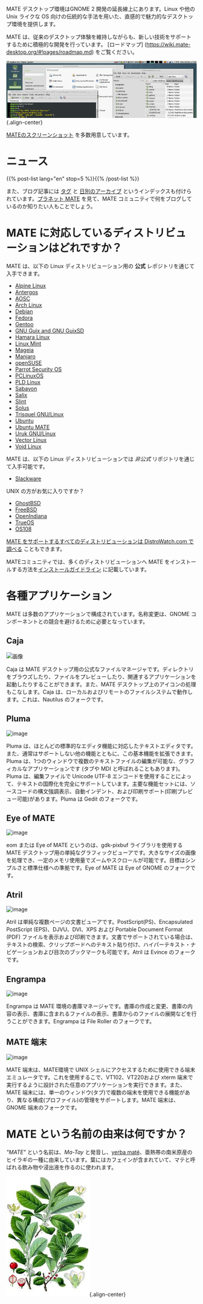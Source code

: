 <!--
.. title: MATE デスクトップ環境
.. slug: index
.. date: 2013-10-31 12:29:57
.. tags: About,Applications,Screenshots
.. link: 
.. description:
-->

MATE デスクトップ環境はGNOME 2 開発の延長線上にあります。Linux や他のUnix ライクな OS 向けの伝統的な手法を用いた、直感的で魅力的なデスクトップ環境を提供します。

MATE は、従来のデスクトップ体験を維持しながらも、新しい技術をサポートするために積極的な開発を行っています。
[ロードマップ] (https://wiki.mate-desktop.org/#!pages/roadmap.md) をご覧ください。

![image](/screens/screenshot.jpg){.align-center}

[MATEのスクリーンショット](gallery/1.22/) を多数用意しています。

ニュース
====

{{% post-list lang="en" stop=5 %}}{{% /post-list %}}

また、ブログ記事には [タグ](tags/) と [日別のアーカイブ](archive/) というインデックスも付けられています。[プラネット MATE](https://planet.mate-desktop.org) を見て、MATE コミュニティで何をブログしているのか知りたい人もことでしょう。

MATE に対応しているディストリビューションはどれですか？
=================================

MATE は、以下の Linux ディストリビューション用の **公式** レポジトリを通じて入手できます。

-   [Alpine Linux](https://www.alpinelinux.org/)
-   [Antergos](https://antergos.com/)
-   [AOSC](https://aosc.io/)
-   [Arch Linux](https://www.archlinux.org)
-   [Debian](https://www.debian.org)
-   [Fedora](https://www.fedoraproject.org)
-   [Gentoo](https://www.gentoo.org)
-   [GNU Guix and GNU GuixSD](https://gnu.org/s/guix)
-   [Hamara Linux](https://hamaralinux.org/)
-   [Linux Mint](https://linuxmint.com)
-   [Mageia](https://www.mageia.org/en/)
-   [Manjaro](https://manjaro.org/)
-   [openSUSE](https://www.opensuse.org)
-   [Parrot Security OS](https://www.parrotsec.org/)
-   [PCLinuxOS](https://www.pclinuxos.com/get-pclinuxos/mate/)
-   [PLD Linux](https://www.pld-linux.org/)
-   [Sabayon](https://www.sabayon.org)
-   [Salix](https://www.salixos.org)
-   [Slint](https://slint.fr)
-   [Solus](https://getsol.us/)
-   [Trisquel GNU/Linux](https://trisquel.info/)
-   [Ubuntu](https://www.ubuntu.com)
-   [Ubuntu MATE](https://www.ubuntu-mate.org)
-   [Uruk GNU/Linux](https://urukproject.org/dist/)
-   [Vector Linux](http://vectorlinux.com)
-   [Void Linux](https://www.voidlinux.org/)

MATE は、以下の Linux ディストリビューションでは *非公式* リポジトリを通じて入手可能です。

-   [Slackware](http://www.slackware.com)

UNIX の方がお気に入りですか？

-   [GhostBSD](https://ghostbsd.org)
-   [FreeBSD](https://freebsd.org)
-   [OpenIndiana](https://www.openindiana.org)
-   [TrueOS](https://www.trueos.org/)
-   [OS108](https://OS108.org/)

[MATE をサポートするすべてのディストリビューションは DistroWatch.com で調べる](https://distrowatch.org/search.php?desktop=MATE#distrosearch) こともできます。

MATEコミュニティでは、多くのディストリビューションへ MATE をインストールする方法を[インストールガイドライン](https://wiki.mate-desktop.org/#!pages/download.md) に記載しています。

各種アプリケーション
============

MATE は多数のアプリケーションで構成されています。名称変更は、GNOME コンポーネントとの競合を避けるために必要となっています。

Caja
----

![画像](/assets/img/mate/caja.png)

Caja は MATE デスクトップ用の公式なファイルマネージャです。ディレクトリをブラウズしたり、ファイルをプレビューしたり、関連するアプリケーションを起動したりすることができます。また、MATE デスクトップ上のアイコンの処理もこなします。Caja は、ローカルおよびリモートのファイルシステムで動作します。これは、Nautilus のフォークです。

Pluma
-----

![image](/assets/img/mate/pluma.png)

Pluma は、ほとんどの標準的なエディタ機能に対応したテキストエディタです。また、通常はサポートしない他の機能とともに、この基本機能を拡張できます。Pluma は、1つのウィンドウで複数のテキストファイルの編集が可能な、グラフィカルなアプリケーションです (タブや MDI と呼ばれることもあります)。Pluma は、編集ファイルで Unicode UTF-8 エンコードを使用することによって、テキストの国際化を完全にサポートしています。主要な機能セットには、ソースコードの構文強調表示、自動インデント、および印刷サポート(印刷プレビュー可能)があります。Pluma は Gedit のフォークです。

Eye of MATE
-----------

![image](/assets/img/mate/eom.png)

eom または Eye of MATE というのは、gdk-pixbuf ライブラリを使用する MATE デスクトップ用の単純なグラフィックビューアです。大きなサイズの画像を処理でき、一定のメモリ使用量でズームやスクロールが可能です。目標はシンプルさと標準仕様への準拠です。Eye of MATE は Eye of GNOME のフォークです。

Atril
-----

![image](/assets/img/mate/atril.png)

Atril は単純な複数ページの文書ビューアです。PostScript(PS)、Encapsulated PostScript (EPS)、DJVU、DVI、XPS および Portable Document Format (PDF) ファイルを表示および印刷できます。文書でサポートされている場合は、テキストの検索、クリップボードへのテキスト貼り付け、ハイパーテキスト・ナビゲーションおよび目次のブックマークも可能です。Atril は Evince のフォークです。

Engrampa
--------

![image](/assets/img/mate/engrampa.png)

Engrampa は MATE 環境の書庫マネージャです。書庫の作成と変更、書庫の内容の表示、書庫に含まれるファイルの表示、書庫からのファイルの展開などを行うことができます。Engrampa は File Roller のフォークです。

MATE 端末
-------------

![image](/assets/img/mate/terminal.png)

MATE 端末は、MATE環境で UNIX シェルにアクセスするために使用できる端末エミュレータです。これを使用するこで、VT102、VT220および xterm 端末で実行するように設計された任意のアプリケーションを実行できます。また、MATE 端末には、単一のウィンドウ(タブ)で複数の端末を使用できる機能があり、異なる構成(プロファイル)の管理をサポートします。MATE 端末は、GNOME 端末のフォークです。

MATE という名前の由来は何ですか？
==============================

*\"MATE\"* という名前は、*Ma-Tay* と発音し、[yerba maté](https://en.wikipedia.org/wiki/Yerba_mate)、亜熱帯の南米原産のヒイラギの一種に由来しています。葉にはカフェインが含まれていて、マテと呼ばれる飲み物や浸出液を作るのに使われます。

![image](/assets/img/mate/yerba.jpg){.align-center}
